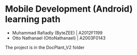# Mobile Development (Android) learning path
- Muhammad Rafiadly (ByteZEE) | A2012F1199
- Otto Nathanael (OttoNathanael) | A2003F0143

The project is in the DocPlant_V2 folder

